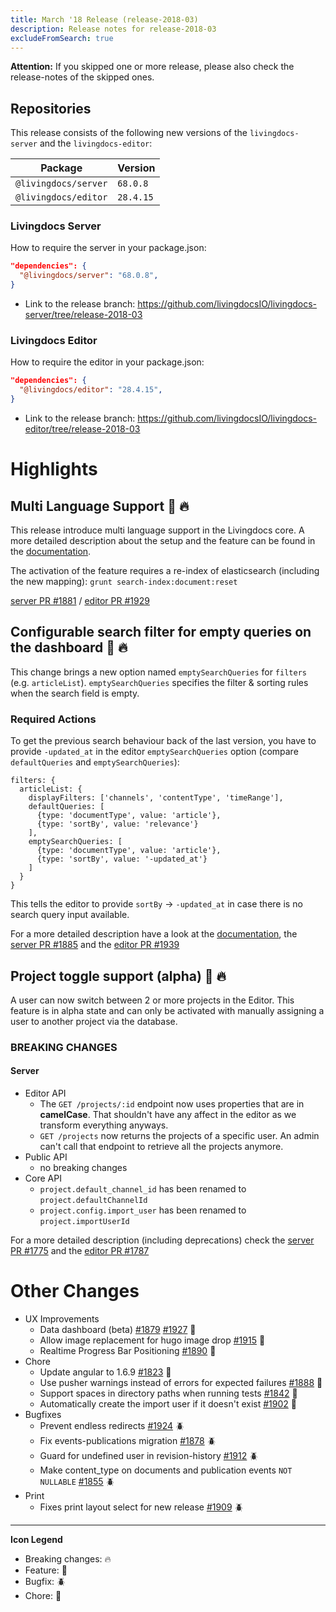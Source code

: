 ```yaml
---
title: March '18 Release (release-2018-03)
description: Release notes for release-2018-03
excludeFromSearch: true
---
```


**Attention:** If you skipped one or more release, please also check the release-notes of the skipped ones.

## Repositories

This release consists of the following new versions of the `livingdocs-server` and the `livingdocs-editor`:

Package | Version
--- | ---
`@livingdocs/server` | `68.0.8`
`@livingdocs/editor` | `28.4.15`

### Livingdocs Server

How to require the server in your package.json:

```json
"dependencies": {
  "@livingdocs/server": "68.0.8",
}
```

- Link to the release branch:
  https://github.com/livingdocsIO/livingdocs-server/tree/release-2018-03

### Livingdocs Editor

How to require the editor in your package.json:

```json
"dependencies": {
  "@livingdocs/editor": "28.4.15",
}
```

- Link to the release branch:
  https://github.com/livingdocsIO/livingdocs-editor/tree/release-2018-03

# Highlights

## Multi Language Support :gift: :fire:

This release introduce multi language support in the Livingdocs core. A more detailed description about the setup and the feature can be found in the [documentation](https://docs.livingdocs.io/walkthroughs/setup_multilanguage.html).

The activation of the feature requires a re-index of elasticsearch (including the new mapping): `grunt search-index:document:reset`

[server PR #1881](https://github.com/livingdocsIO/livingdocs-server/pull/1881) / [editor PR #1929](https://github.com/livingdocsIO/livingdocs-editor/pull/1929)

## Configurable search filter for empty queries on the dashboard :gift: :fire:

This change brings a new option named `emptySearchQueries` for `filters` (e.g. `articleList`). `emptySearchQueries` specifies the filter & sorting rules when the search field is empty.


### Required Actions

To get the previous search behaviour back of the last version, you have to provide `-updated_at` in the editor `emptySearchQueries` option (compare `defaultQueries` and `emptySearchQueries`):
```
filters: {
  articleList: {
    displayFilters: ['channels', 'contentType', 'timeRange'],
    defaultQueries: [
      {type: 'documentType', value: 'article'},
      {type: 'sortBy', value: 'relevance'}
    ],
    emptySearchQueries: [
      {type: 'documentType', value: 'article'},
      {type: 'sortBy', value: '-updated_at'}
    ]
  }
}
```

This tells the editor to provide `sortBy` -> `-updated_at` in case there is no search query input available.


For a more detailed description have a look at the [documentation](https://docs.livingdocs.io/reference-docs/editor-configuration/search-filters.html), the [server PR #1885](https://github.com/livingdocsIO/livingdocs-server/pull/1885) and the [editor PR #1939](https://github.com/livingdocsIO/livingdocs-editor/pull/1939)


## Project toggle support (alpha) :gift: :fire:

A user can now switch between 2 or more projects in the Editor. This feature is in alpha state and can only be activated with manually assigning a user to another project via the database.

### BREAKING CHANGES

#### Server
* Editor API
  * The `GET /projects/:id` endpoint now uses properties that are in **camelCase**.
   That shouldn't have any affect in the editor as we transform everything anyways.
  * `GET /projects` now returns the projects of a specific user.
    An admin can't call that endpoint to retrieve all the projects anymore.
* Public API
  * no breaking changes
* Core API
  * `project.default_channel_id` has been renamed to `project.defaultChannelId`
  * `project.config.import_user` has been renamed to `project.importUserId`

For a more detailed description (including deprecations) check the [server PR #1775](https://github.com/livingdocsIO/livingdocs-server/pull/1775) and the [editor PR #1787](https://github.com/livingdocsIO/livingdocs-editor/pull/1787)


# Other Changes

* UX Improvements
  * Data dashboard (beta) [#1879](https://github.com/livingdocsIO/livingdocs-server/pull/1879) [#1927](https://github.com/livingdocsIO/livingdocs-editor/pull/1927) :gift:
  * Allow image replacement for hugo image drop [#1915](https://github.com/livingdocsIO/livingdocs-editor/pull/1915) :gift:
  * Realtime Progress Bar Positioning [#1890](https://github.com/livingdocsIO/livingdocs-editor/pull/1890) :wrench:
* Chore
  * Update angular to 1.6.9 [#1823](https://github.com/livingdocsIO/livingdocs-editor/pull/1823) :wrench:
  * Use pusher warnings instead of errors for expected failures [#1888](https://github.com/livingdocsIO/livingdocs-editor/pull/1888) :wrench:
  * Support spaces in directory paths when running tests [#1842](https://github.com/livingdocsIO/livingdocs-server/pull/1842) :wrench:
  * Automatically create the import user if it doesn't exist [#1902](https://github.com/livingdocsIO/livingdocs-server/pull/1902) :wrench:
* Bugfixes
  * Prevent endless redirects  [#1924](https://github.com/livingdocsIO/livingdocs-editor/pull/1924) :beetle:
  * Fix events-publications migration [#1878](https://github.com/livingdocsIO/livingdocs-server/pull/1878) :beetle:
  * Guard for undefined user in revision-history [#1912](https://github.com/livingdocsIO/livingdocs-editor/pull/1912) :beetle:
  * Make content_type on documents and publication events `NOT NULLABLE` [#1855](https://github.com/livingdocsIO/livingdocs-server/pull/1855) :beetle:
* Print
  * Fixes print layout select for new release [#1909](https://github.com/livingdocsIO/livingdocs-editor/pull/1909) :beetle:
---

  **Icon Legend**

  * Breaking changes: :fire:
  * Feature: :gift:
  * Bugfix: :beetle:
  * Chore: :wrench:
